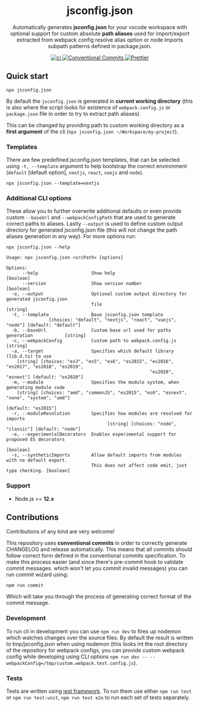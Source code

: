 <br>
<h1 align="center">jsconfig.json</h1>
<p align="center">
    Automatically generates <b>jsconfig.json</b> for your vscode workspace with optional support for custom absolute <b>path aliases</b> used for import/export extracted from webpack config resolve alias option or node imports subpath patterns defined in package.json.
</p>
<p align="center">
    <a href="https://github.com/jsimck/jsconfig.json/actions/workflows/ci.yml">
        <img alt="ci" src="https://github.com/jsimck/jsconfig.json/actions/workflows/ci.yml/badge.svg?branch=main">
    </a>
    <a href="https://conventionalcommits.org">
        <img alt="Conventional Commits" src="https://img.shields.io/badge/  Conventional%20Commits-1.0.0-yellow.svg">
    </a>
    <a href="https://github.com/prettier/prettier">
        <img alt="Prettier" src="https://img.shields.io/badge/code_style-prettier-ff69b4.svg?style=flat-square">
    </a>
</p>

## Quick start
```console
npx jsconfig.json
```

By default the `jsconfig.json` is generated in **current working directory** (this is also where the script looks for existence of `webpack.config.js` or `package.json` file in order to try to extract path aliases).

This can be changed by providing path to custom working directory as a **first argument** of the cli (`npx jsconfig.json ~/Workspace/my-project`).

### Templates

There are few predefined jsconfig.json templates, that can be selected using `-t, --template` argument to help bootstrap the correct environment (`default` [default option], `nextjs`, `react`, `vuejs` and `node`).

```console
npx jsconfig.json --template=nextjs
```

### Additional CLI options

These allow you to further overwrite additional defaults or even provide custom `--baseUrl` and `--webpackConfigPath` that are used to generate correct paths to aliases. Lastly `--output` is used to define custom output directory for generated jsconfig.json file (this will not change the path aliases generation in any way). For more options run:

```console
npx jsconfig.json --help
```

```console
Usage: npx jsconfig.json <srcPath> [options]

Options:
      --help                    Show help                                           [boolean]
      --version                 Show version number                                 [boolean]
  -o, --output                  Optional custom output directory for generated jsconfig.json
                                file                                                 [string]
  -t, --template                Base jsconfig.json template
                [choices: "default", "nextjs", "react", "vuejs", "node"] [default: "default"]
  -b, --baseUrl                 Custom base url used for paths generation            [string]
  -c, --webpackConfig           Custom path to webpack.config.js                     [string]
  -a, --target                  Specifies which default library (lib.d.ts) to use
    [string] [choices: "es3", "es5", "es6", "es2015", "es2016", "es2017", "es2018", "es2019",
                                                      "es2020", "esnext"] [default: "es2020"]
  -m, --module                  Specifies the module system, when generating module code
    [string] [choices: "amd", "commonJS", "es2015", "es6", "esnext", "none", "system", "umd"]
                                                                          [default: "es2015"]
  -r, --moduleResolution        Specifies how modules are resolved for imports
                                      [string] [choices: "node", "classic"] [default: "node"]
  -e, --experimentalDecorators  Enables experimental support for proposed ES decorators
                                                                                    [boolean]
  -s, --syntheticImports        Allow default imports from modules with no default export.
                                This does not affect code emit, just type checking. [boolean]
```

### Support
- Node.js >= **12.x**


## Contributions

Contributions of any kind are very welcome!

This repository uses **conventional commits** in order to correctly generate CHANGELOG and release automatically. This means that all commits should follow correct form defined in the conventional commits specification. To make this process easier (and since there's pre-commit hook to validate commit messages. which won't let you commit invalid messages) you can run commit wizard using:

```
npm run commit
```

Which will take you through the process of generating correct format of the commit message.

### Development

To run cli in development you can use `npm run dev` to fires up nodemon which watches changes over the source files. By default the result is written to tmp/jsconfig.json when using nodemon (this looks int the root directory of the repository for webpack configs, you can provide custom webpack config while developing using CLI options `npm run dev -- --webpackConfig=/tmp/custom.webpack.test.config.js`).

### Tests

Tests are written using [jest framework](https://jestjs.io/). To run them use either `npm run test` or `npm run test:unit`, `npm run test e2e` to run each set of tests separately.
